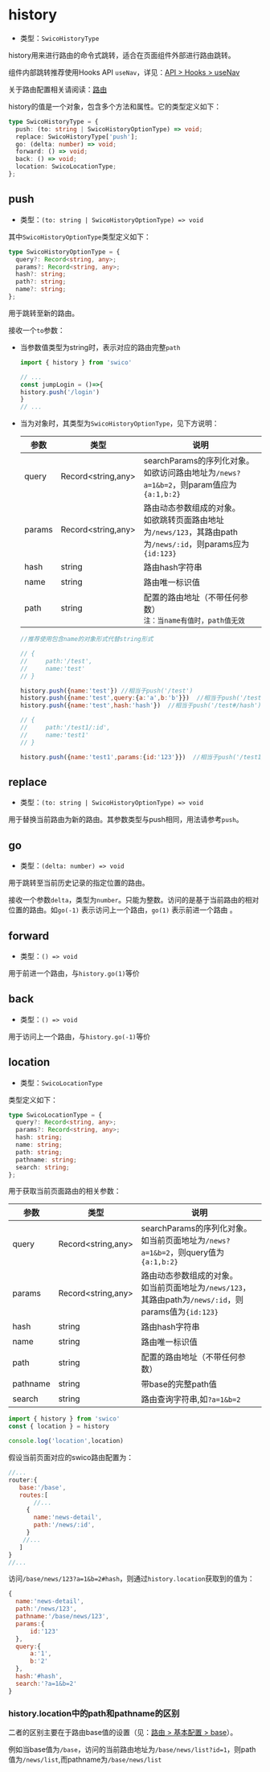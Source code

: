 
# history

- 类型：`SwicoHistoryType`

history用来进行路由的命令式跳转，适合在页面组件外部进行路由跳转。

组件内部跳转推荐使用Hooks API `useNav`，详见：[API > Hooks > useNav]

关于路由配置相关请阅读：[路由]

history的值是一个对象，包含多个方法和属性。它的类型定义如下：

```typescript
type SwicoHistoryType = {
  push: (to: string | SwicoHistoryOptionType) => void;
  replace: SwicoHistoryType['push'];
  go: (delta: number) => void;
  forward: () => void;
  back: () => void;
  location: SwicoLocationType;
};
```

## push

- 类型：`(to: string | SwicoHistoryOptionType) => void`

其中`SwicoHistoryOptionType`类型定义如下：

```typescript
type SwicoHistoryOptionType = {
  query?: Record<string, any>;
  params?: Record<string, any>;
  hash?: string;
  path?: string;
  name?: string;
};
```

用于跳转至新的路由。

接收一个`to`参数：

- 当参数值类型为string时，表示对应的路由完整`path`
  ```typescript
  import { history } from 'swico'
  
  // ...
  const jumpLogin = ()=>{
  history.push('/login')
  }
  // ...
  ```
- 当为对象时，其类型为`SwicoHistoryOptionType`，见下方说明：

  | 参数           | 类型                 | 说明                                                                             |
  |--------------|--------------------|--------------------------------------------------------------------------------|
  | query | Record<string,any> | searchParams的序列化对象。<br/>如欲访问路由地址为`/news?a=1&b=2`，则param值应为`{a:1,b:2}`          |
  | params | Record<string,any> | 路由动态参数组成的对象。<br/>如欲跳转页面路由地址为`/news/123`，其路由path为`/news/:id`，则params应为`{id:123}` |
  | hash | string             | 路由hash字符串                                                                      |
  | name | string             | 路由唯一标识值                                                                        |
  | path | string             | 配置的路由地址（不带任何参数）<br/>`注：当name有值时，path值无效`                                         |

  ```js
  //推荐使用包含name的对象形式代替string形式
  
  // {
  //     path:'/test',
  //     name:'test'        
  // }
  
  history.push({name:'test'}) //相当于push('/test')
  history.push({name:'test',query:{a:'a',b:'b'}})  //相当于push('/test?a=a&b=b')
  history.push({name:'test',hash:'hash'})  //相当于push('/test#/hash')
  
  // {
  //     path:'/test1/:id',
  //     name:'test1'        
  // }
  
  history.push({name:'test1',params:{id:'123'}})  //相当于push('/test1/123')
  ```


## replace

- 类型：`(to: string | SwicoHistoryOptionType) => void`

用于替换当前路由为新的路由。其参数类型与push相同，用法请参考`push`。


## go

- 类型：`(delta: number) => void`

用于跳转至当前历史记录的指定位置的路由。

接收一个参数`delta`，类型为`number`。只能为整数。访问的是基于当前路由的相对位置的路由。如`go(-1)` 表示访问上一个路由，`go(1)` 表示前进一个路由 。

## forward

- 类型：`() => void`

用于前进一个路由，与`history.go(1)`等价

## back

- 类型：`() => void`

用于访问上一个路由，与`history.go(-1)`等价

## location

- 类型：`SwicoLocationType`

类型定义如下：

```typescript
type SwicoLocationType = {
  query?: Record<string, any>;
  params?: Record<string, any>;
  hash: string;
  name: string; 
  path: string; 
  pathname: string; 
  search: string;
}; 
```

用于获取当前页面路由的相关参数：

| 参数       | 类型                 | 说明                                                                           |
  |----------|--------------------|------------------------------------------------------------------------------|
| query    | Record<string,any> | searchParams的序列化对象。<br/>如当前页面地址为`/news?a=1&b=2`，则query值为`{a:1,b:2}`          |
| params   | Record<string,any> | 路由动态参数组成的对象。<br/>如当前页面地址为`/news/123`，其路由path为`/news/:id`，则params值为`{id:123}` |
| hash     | string             | 路由hash字符串                                                                    |
| name     | string             | 路由唯一标识值                                                                      |
| path     | string             | 配置的路由地址（不带任何参数）                                                              |
| pathname | string             | 带base的完整path值                                                                |
| search   | string             | 路由查询字符串,如`?a=1&b=2`                                                          |

```typescript
import { history } from 'swico'
const { location } = history

console.log('location',location)
```

假设当前页面对应的swico路由配置为：

```js title="swico.ts"
//... 
router:{
   base:'/base',
   routes:[
       //...
     {
       name:'news-detail',
       path:'/news/:id',
     }
    //...
   ] 
}
//... 
```

访问`/base/news/123?a=1&b=2#hash`，则通过`history.location`获取到的值为：
```js
{
  name:'news-detail',
  path:'/news/123',
  pathname:'/base/news/123',
  params:{
      id:'123'
  },
  query:{
      a:'1',
      b:'2'
  },  
  hash:'#hash',
  search:'?a=1&b=2'
}
```

### history.location中的path和pathname的区别

二者的区别主要在于路由base值的设置（见：[路由 > 基本配置 > base]）。
 
例如当base值为`/base`，访问的当前路由地址为`/base/news/list?id=1`，则path值为`/news/list`,而pathname为`/base/news/list`



[API > Hooks > useNav]:/hooks.md#usenav
[路由]:/router.md
[路由 > 基本配置 > base]:/router.md#base
